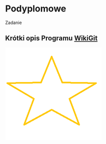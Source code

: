 # Podyplomowe
Zadanie 
## Krótki opis Programu [WikiGit](https://pl.wikipedia.org/wiki/GitHub)

![Logo](src/Star.png)